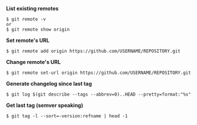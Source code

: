 **List existing remotes**
```shell script
$ git remote -v
or
$ git remote show origin
```
**Set remote's URL**
```shell script
$ git remote add origin https://github.com/USERNAME/REPOSITORY.git
```
**Change remote's URL**
```shell script
$ git remote set-url origin https://github.com/USERNAME/REPOSITORY.git
```
**Generate changelog since last tag**
```shell script
$ git log $(git describe --tags --abbrev=0)..HEAD --pretty=format:"%s"  
```
**Get last tag (semver speaking)**
```shell script
$ git tag -l --sort=-version:refname | head -1  
```
